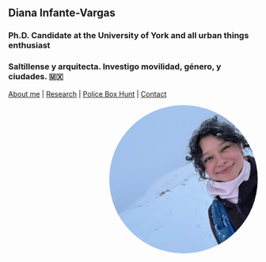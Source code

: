 ## Diana Infante-Vargas
### Ph.D. Candidate at the University of York and all urban things enthusiast 
### Saltillense y arquitecta. Investigo movilidad, género, y ciudades. 🇲🇽

[About me](about.md)  |   [Research](researchpapers.md)  |   [Police Box Hunt](policeboxes.md)   |    [Contact](contactinfoa.md) 

<img src="diana.jpg" alt="Description" style="width: 300px; height: 300px; border-radius: 50%; object-fit: cover; display: block; margin-left: auto;">



